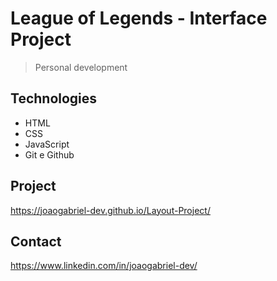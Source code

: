 # League of Legends - Interface Project 

> Personal development

## Technologies

- HTML 
- CSS
- JavaScript
- Git e Github

## Project
https://joaogabriel-dev.github.io/Layout-Project/


## Contact

https://www.linkedin.com/in/joaogabriel-dev/
